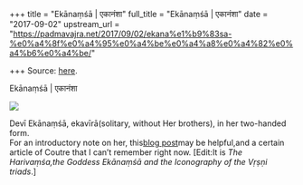 +++
title = "Ekānaṃśā | एकानंशा"
full_title = "Ekānaṃśā | एकानंशा"
date = "2017-09-02"
upstream_url = "https://padmavajra.net/2017/09/02/ekana%e1%b9%83sa-%e0%a4%8f%e0%a4%95%e0%a4%be%e0%a4%a8%e0%a4%82%e0%a4%b6%e0%a4%be/"

+++
Source: [here](https://padmavajra.net/2017/09/02/ekana%e1%b9%83sa-%e0%a4%8f%e0%a4%95%e0%a4%be%e0%a4%a8%e0%a4%82%e0%a4%b6%e0%a4%be/).

Ekānaṃśā | एकानंशा

[![](https://padmavajrablog.files.wordpress.com/2017/09/ekanamsha_1.jpg?w=739)](https://padmavajrablog.files.wordpress.com/2017/09/ekanamsha_1.jpg)

Devī Ekānaṃśā, ekavīrā(solitary, without Her brothers), in her
two-handed form.  
For an introductory note on her, this[blog
post](https://manasataramgini.wordpress.com/2006/02/04/ekanamsha-a-deity-of-tantric-vaishnavism/)may
be helpful,and a certain article of Coutre that I can’t remember right
now. \[Edit:It is *The Harivaṃśa,the Goddess Ekānaṃśā and the
Iconography of the Vṛṣṇi triads*.\]
